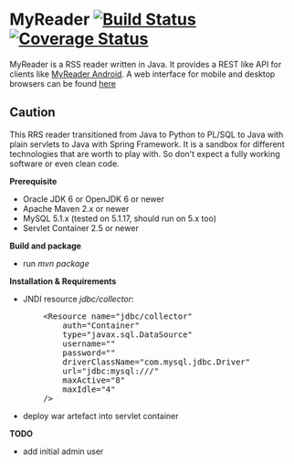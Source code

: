 MyReader [![Build Status](https://api.travis-ci.org/ksokol/myreader.png?branch=master)](https://travis-ci.org/ksokol/myreader/) [![Coverage Status](https://coveralls.io/repos/ksokol/myreader/badge.png?branch=master)](https://coveralls.io/r/ksokol/myreader?branch=master)
=====

MyReader is a RSS reader written in Java. It provides a REST like API for clients like [MyReader Android](https://github.com/ksokol/myreader-android).
A web interface for mobile and desktop browsers can be found [here](https://github.com/ksokol/myreader-web)

Caution
--------
This RRS reader transitioned from Java to Python to PL/SQL to Java with plain servlets to Java with Spring Framework.
It is a sandbox for different technologies that are worth to play with. So don't expect a fully working software or even clean code.

**Prerequisite**

- Oracle JDK 6 or OpenJDK 6 or newer
- Apache Maven 2.x or newer
- MySQL 5.1.x (tested on 5.1.17, should run on 5.x too)
- Servlet Container 2.5 or newer

**Build and package**

- run *mvn package*

**Installation & Requirements**

- JNDI resource *jdbc/collector*:

<pre>
       &lt;Resource name="jdbc/collector"
           auth="Container"
           type="javax.sql.DataSource"
           username="<username>"
           password="<password>"
           driverClassName="com.mysql.jdbc.Driver" <!-- only MySQL is supported -->
           url="jdbc:mysql://<host:port>/<dbname>"
           maxActive="8"
           maxIdle="4"
       /&gt;
</pre>

- deploy war artefact into servlet container

**TODO**
- add initial admin user